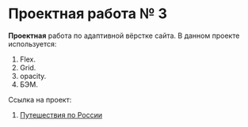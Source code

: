 # Проектная работа № 3
**Проектная** работа по адаптивной вёрстке сайта. В данном проекте используется:
1. Flex.
2. Grid.
3. opacity.
4. БЭМ.

Ссылка на проект:
1. [Путешествия по России](https://andreydubrovin.github.io/russian-travel/)

